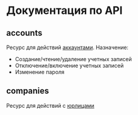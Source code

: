 # Документация по API


## accounts

Ресурс для действий [аккаунтами](./accounts.md).
Назначение:
- Создание/чтение/удаление учетных записей
- Отключение/включение учетных записей
- Изменение пароля


## companies

Ресурс для действий с [юрлицами](./companies.md)
